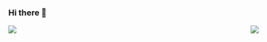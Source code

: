 ### Hi there 👋

<a href="https://github.com/jacopo-massa">
  <img align="left" src="https://github-readme-stats.vercel.app/api?username=jacopo-massa&show_icons=true&count_private=true&theme=tokyonight" />
</a>
<a href="https://github.com/jacopo-massa">
  <img align="right" src="https://github-readme-stats.vercel.app/api/top-langs/?username=jacopo-massa&layout=compact&hide=html&theme=tokyonight" />
</a>
